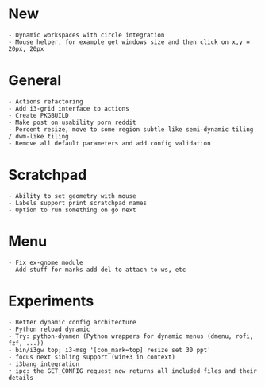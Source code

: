 # New
    - Dynamic workspaces with circle integration
    - Mouse helper, for example get windows size and then click on x,y = 20px, 20px

# General
    - Actions refactoring
    - Add i3-grid interface to actions
    - Create PKGBUILD
    - Make post on usability porn reddit
    - Percent resize, move to some region subtle like semi-dynamic tiling / dwm-like tiling
    - Remove all default parameters and add config validation

# Scratchpad
    - Ability to set geometry with mouse
    - Labels support print scratchpad names
    - Option to run something on go next

# Menu
    - Fix ex-gnome module
    - Add stuff for marks add del to attach to ws, etc

# Experiments
    - Better dynamic config architecture
    - Python reload dynamic
    - Try: python-dynmen (Python wrappers for dynamic menus (dmenu, rofi, fzf, ...))
    - bin/i3gw top; i3-msg '[con_mark=top] resize set 30 ppt'
    - focus next sibling support (win+3 in context)
    - i3bang integration
    • ipc: the GET_CONFIG request now returns all included files and their details
